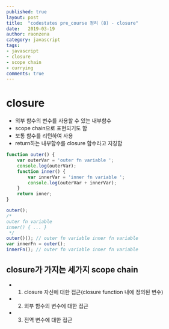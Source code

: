 ```yaml
---
published: true
layout: post
title:  "codestates pre_course 정리 (8) - closure"
date:   2019-03-19
author: raonzena 
category: javascript
tags:
- javascript
- closure
- scope chain
- currying
comments: true
---
```


# closure #
- 외부 함수의 변수를 사용할 수 있는 내부함수
- scope chain으로 표현되기도 함
- 보통 함수를 리턴하여 사용
- return하는 내부함수를 closure 함수라고 지칭함

~~~javascript
function outer() {
    var outerVar = 'outer fn variable ';
    console.log(outerVar);
    function inner() {
        var innerVar = 'inner fn variable ';
        console.log(outerVar + innerVar);
    }
    return inner;
}

outer(); 
/*
outer fn variable
inner() { ... }
 */
outer()(); // outer fn variable inner fn variable
var innerFn = outer();
innerFn(); // outer fn variable inner fn variable
~~~

## closure가 가지는 세가지 scope chain #
- 1. closure 자신에 대한 접근(closure function 내에 정의된 변수)
- 2. 외부 함수의 변수에 대한 접근
- 3. 전역 변수에 대한 접근
